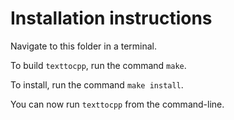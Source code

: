 # Installation instructions

Navigate to this folder in a terminal.

To build `texttocpp`, run the command `make`.

To install, run the command `make install`.

You can now run `texttocpp` from the command-line.
